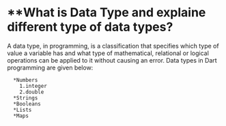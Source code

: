 # **What is Data Type and explaine different type of data types?
  A data type, in programming, is a classification that specifies which type of value a variable has and what type of mathematical, relational or logical operations can be applied to it without causing an error.
  Data types in Dart programming are given below:

      *Numbers
        1.integer
        2.double
      *Strings
      *Booleans
      *Lists
      *Maps